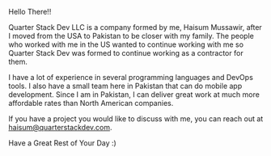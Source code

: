Hello There!!

Quarter Stack Dev LLC is a company formed by me, Haisum Mussawir, after I moved from the USA to Pakistan to be closer with my family. The people who worked with me in the US wanted to continue working with me so Quarter Stack Dev was formed to continue working as a contractor for them.

I have a lot of experience in several programming languages and DevOps tools. I also have a small team here in Pakistan that can do mobile app development. Since I am in Pakistan, I can deliver great work at much more affordable rates than North American companies.

If you have a project you would like to discuss with me, you can reach out at <a href="mailto:haisum@quarterstackdev.com">haisum@quarterstackdev.com</a>.

Have a Great Rest of Your Day :)
